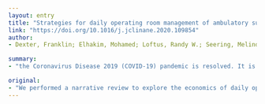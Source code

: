 ```yaml
---
layout: entry
title: "Strategies for daily operating room management of ambulatory surgery centers following resolution of the acute phase of the COVID-19 pandemic"
link: "https://doi.org/10.1016/j.jclinane.2020.109854"
author:
- Dexter, Franklin; Elhakim, Mohamed; Loftus, Randy W.; Seering, Melinda S.; Epstein, Richard H.

summary:
- "the Coronavirus Disease 2019 (COVID-19) pandemic is resolved. It is anticipated that there will be a substantive fraction of patients who will be contagious, but asymptomatic at the time of surgery. Use multimodal perioperative infection control practices and monitor performance. Dedicate most operating rooms to procedures that are not airway aerosol producing and can be performed without general anesthesia."

original:
- "We performed a narrative review to explore the economics of daily operating room management decisions for ambulatory surgery centers following resolution of the acute phase of the Coronavirus Disease 2019 (COVID-19) pandemic. It is anticipated that there will be a substantive fraction of patients who will be contagious, but asymptomatic at the time of surgery. Use multimodal perioperative infection control practices (e.g., including patient decontamination) and monitor performance (e.g., S. aureus transmission from patient to the environment). The consequence of COVID-19 is that such processes are more important than ever to follow because infection affects not only patients but the surgery center staff and surgeons. Dedicate most operating rooms to procedures that are not airway aerosol producing and can be performed without general anesthesia. Increase throughput by performing nerve blocks before patients enter the operating rooms. Bypass the phase I post-anesthesia care unit whenever possible by appropriate choices of anesthetic approach and drugs. Plan long-duration workdays (e.g., 12-h). For cases where the surgical procedure does not cause aerosol production, but general anesthesia will be used, have initial (phase I) post-anesthesia recovery in the operating room where the surgery was done. Use anesthetic practices that achieve fast initial recovery of the brief ambulatory cases. When the surgical procedure causes aerosol production (e.g., bronchoscopy), conduct phase I recovery in the operating room and use multimodal environmental decontamination after each case. Use statistical methods to plan for the resulting long turnover times. Whenever possible, have the anesthesia and nursing teams stagger cases in more than one room so that they are doing one surgical case while the other room is being cleaned. In conclusion, this review shows that COVID-19 will markedly affect daily ambulatory workflow for patients undergoing general anesthesia, with potentially substantial economic impact for some surgical specialties."
---
```


